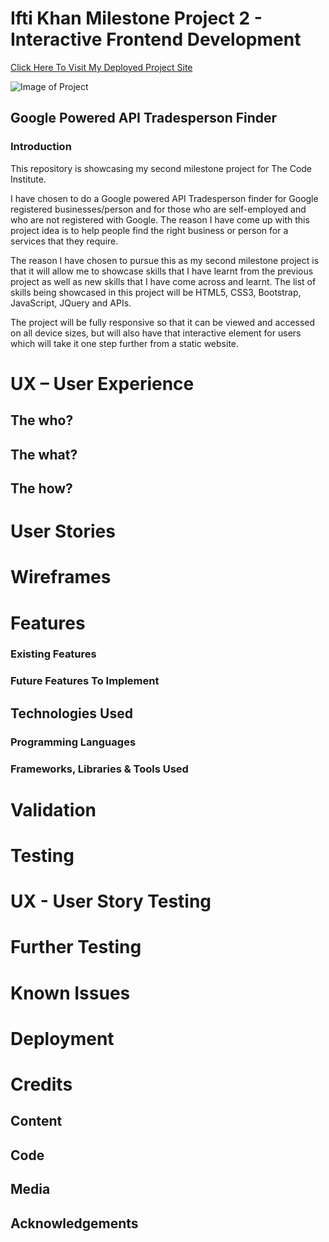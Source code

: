 # Ifti Khan Milestone Project 2 - Interactive Frontend Development

[Click Here To Visit My Deployed Project Site](#)

![Image of Project]()

## Google Powered API Tradesperson Finder

### Introduction
This repository is showcasing my second milestone project for The Code Institute.

I have chosen to do a Google powered API Tradesperson finder for Google registered businesses/person and for those who are self-employed and who are not registered with Google. The reason I have come up with this project idea is to help people find the right business or person for a services that they require.

The reason I have chosen to pursue this as my second milestone project is that it will allow me to showcase skills that I have learnt from the previous project as well as new skills that I have come across and learnt. The list of skills being showcased in this project will be HTML5, CSS3, Bootstrap, JavaScript, JQuery and APIs.

The project will be fully responsive so that it can be viewed and accessed on all device sizes, but will also have that interactive element for users which will take it one step further from a static website.


# UX – User Experience

## The who?

## The what?

## The how?

# User Stories

# Wireframes

# Features

### Existing Features

### Future Features To Implement

## Technologies Used

### Programming Languages

### Frameworks, Libraries & Tools Used

# Validation

# Testing

# UX - User Story Testing

# Further Testing

# Known Issues

# Deployment

# Credits

## Content

## Code

## Media

## Acknowledgements
